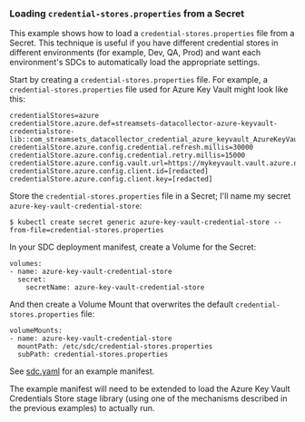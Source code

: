 ### Loading <code>credential-stores.properties</code> from a Secret

This example shows how to load a <code>credential-stores.properties</code> file from a Secret.  This technique is useful if you have different credential stores in different environments (for example, Dev, QA, Prod) and want each environment's SDCs to automatically load the appropriate settings.  

Start by creating a <code>credential-stores.properties</code> file.  For example, a <code>credential-stores.properties</code> file used for Azure Key Vault might look like this:

    credentialStores=azure
    credentialStore.azure.def=streamsets-datacollector-azure-keyvault-credentialstore-lib::com_streamsets_datacollector_credential_azure_keyvault_AzureKeyVaultCredentialStore
    credentialStore.azure.config.credential.refresh.millis=30000
    credentialStore.azure.config.credential.retry.millis=15000
    credentialStore.azure.config.vault.url=https://mykeyvault.vault.azure.net/
    credentialStore.azure.config.client.id=[redacted]
    credentialStore.azure.config.client.key=[redacted]
    
Store the <code>credential-stores.properties</code> file in a Secret; I'll name my secret <code>azure-key-vault-credential-store</code>:

    $ kubectl create secret generic azure-key-vault-credential-store --from-file=credential-stores.properties 

In your SDC deployment manifest, create a Volume for the Secret:

    volumes:
    - name: azure-key-vault-credential-store
      secret:
        secretName: azure-key-vault-credential-store
 
And then create a Volume Mount that overwrites the default <code>credential-stores.properties</code> file:

    volumeMounts:
    - name: azure-key-vault-credential-store
      mountPath: /etc/sdc/credential-stores.properties
      subPath: credential-stores.properties
      
See [sdc.yaml](https://github.com/onefoursix/sdc-k8s-deployment-with-custom-config/blob/master/examples/example-7/sdc.yaml) for an example manifest.

The example manifest will need to be extended to load the Azure Key Vault Credentials Store stage library (using one of the mechanisms described in the previous examples) to actually run.
         

